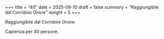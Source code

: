 +++
title = "40"
date = 2025-09-10
draft = false
summary = "Raggiungibile dal Corridoio Onore"
weight = 5
+++

Raggiungibile dal Corridoio Onore.

Capienza per 40 persone.
